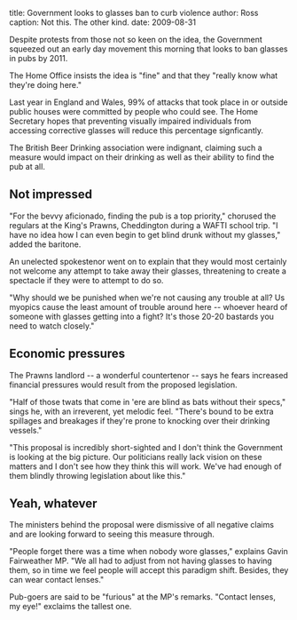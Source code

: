 title: Government looks to glasses ban to curb violence
author: Ross
caption: Not this. The other kind.
date: 2009-08-31

Despite protests from those not so keen on the idea, the Government squeezed out
an early day movement this morning that looks to ban glasses in pubs by 2011.

The Home Office insists the idea is "fine" and that they "really know what
they're doing here."

Last year in England and Wales, 99% of attacks that took place in or outside
public houses were committed by people who could see. The Home Secretary hopes
that preventing visually impaired individuals from accessing corrective glasses
will reduce this percentage signficantly.

The British Beer Drinking association were indignant, claiming such a measure
would impact on their drinking as well as their ability to find the pub at all.

## Not impressed

"For the bevvy aficionado, finding the pub is a top priority," chorused the
regulars at the King's Prawns, Cheddington during a WAFTI school trip. "I have
no idea how I can even begin to get blind drunk without my glasses," added the
baritone.

An unelected spokestenor went on to explain that they would most certainly not
welcome any attempt to take away their glasses, threatening to create a
spectacle if they were to attempt to do so.

"Why should we be punished when we're not causing any trouble at all? Us myopics
cause the least amount of trouble around here -- whoever heard of someone with
glasses getting into a fight? It's those 20-20 bastards you need to watch
closely."

## Economic pressures

The Prawns landlord -- a wonderful countertenor -- says he fears increased
financial pressures would result from the proposed legislation.

"Half of those twats that come in 'ere are blind as bats without their specs,"
sings he, with an irreverent, yet melodic feel. "There's bound to be extra
spillages and breakages if they're prone to knocking over their drinking
vessels."

"This proposal is incredibly short-sighted and I don't think the Government is
looking at the big picture. Our politicians really lack vision on these matters
and I don't see how they think this will work. We've had enough of them blindly
throwing legislation about like this."

## Yeah, whatever

The ministers behind the proposal were dismissive of all negative claims and are
looking forward to seeing this measure through.

"People forget there was a time when nobody wore glasses," explains Gavin
Fairweather MP. "We all had to adjust from not having glasses to having them, so
in time we feel people will accept this paradigm shift. Besides, they can wear
contact lenses."

Pub-goers are said to be "furious" at the MP's remarks. "Contact lenses, my
eye!" exclaims the tallest one.

